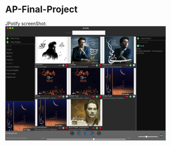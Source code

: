 # AP-Final-Project
JPotify
screenShot:
![alt text](https://github.com/mhtayebzadeh/AP-Final-Project/blob/master/Screenshot_jpotify.png)
